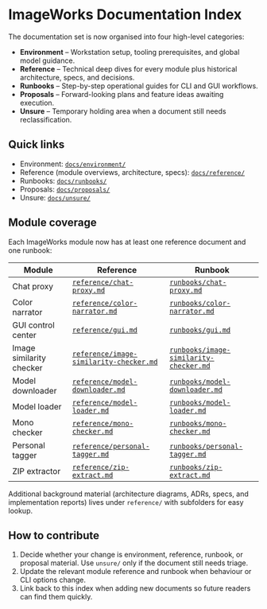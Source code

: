 # ImageWorks Documentation Index

The documentation set is now organised into four high-level categories:

- **Environment** – Workstation setup, tooling prerequisites, and global model
  guidance.
- **Reference** – Technical deep dives for every module plus historical
  architecture, specs, and decisions.
- **Runbooks** – Step-by-step operational guides for CLI and GUI workflows.
- **Proposals** – Forward-looking plans and feature ideas awaiting execution.
- **Unsure** – Temporary holding area when a document still needs reclassification.

## Quick links
- Environment: [`docs/environment/`](environment/)
- Reference (module overviews, architecture, specs): [`docs/reference/`](reference/)
- Runbooks: [`docs/runbooks/`](runbooks/)
- Proposals: [`docs/proposals/`](proposals/)
- Unsure: [`docs/unsure/`](unsure/)

## Module coverage
Each ImageWorks module now has at least one reference document and one runbook:

| Module | Reference | Runbook |
| --- | --- | --- |
| Chat proxy | [`reference/chat-proxy.md`](reference/chat-proxy.md) | [`runbooks/chat-proxy.md`](runbooks/chat-proxy.md) |
| Color narrator | [`reference/color-narrator.md`](reference/color-narrator.md) | [`runbooks/color-narrator.md`](runbooks/color-narrator.md) |
| GUI control center | [`reference/gui.md`](reference/gui.md) | [`runbooks/gui.md`](runbooks/gui.md) |
| Image similarity checker | [`reference/image-similarity-checker.md`](reference/image-similarity-checker.md) | [`runbooks/image-similarity-checker.md`](runbooks/image-similarity-checker.md) |
| Model downloader | [`reference/model-downloader.md`](reference/model-downloader.md) | [`runbooks/model-downloader.md`](runbooks/model-downloader.md) |
| Model loader | [`reference/model-loader.md`](reference/model-loader.md) | [`runbooks/model-loader.md`](runbooks/model-loader.md) |
| Mono checker | [`reference/mono-checker.md`](reference/mono-checker.md) | [`runbooks/mono-checker.md`](runbooks/mono-checker.md) |
| Personal tagger | [`reference/personal-tagger.md`](reference/personal-tagger.md) | [`runbooks/personal-tagger.md`](runbooks/personal-tagger.md) |
| ZIP extractor | [`reference/zip-extract.md`](reference/zip-extract.md) | [`runbooks/zip-extract.md`](runbooks/zip-extract.md) |

Additional background material (architecture diagrams, ADRs, specs, and
implementation reports) lives under `reference/` with subfolders for easy lookup.

## How to contribute
1. Decide whether your change is environment, reference, runbook, or proposal
   material. Use `unsure/` only if the document still needs triage.
2. Update the relevant module reference and runbook when behaviour or CLI options
   change.
3. Link back to this index when adding new documents so future readers can find
   them quickly.
